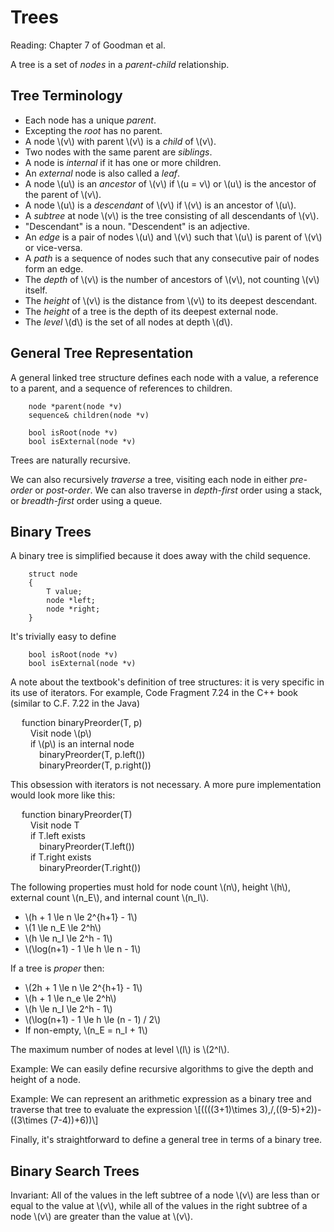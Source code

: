 # Trees

Reading: Chapter 7 of Goodman et al.

A tree is a set of *nodes* in a *parent-child* relationship.

## Tree Terminology

- Each node has a unique *parent*.
- Excepting the *root* has no parent.
- A node \\(v\\) with parent \\(v\\) is a *child* of \\(v\\).
- Two nodes with the same parent are *siblings*.
- A node is *internal* if it has one or more children.
- An *external* node is also called a *leaf*.
- A node \\(u\\) is an *ancestor* of \\(v\\) if \\(u = v\\) or \\(u\\) is the ancestor of the parent of \\(v\\).
- A node \\(u\\) is a *descendant* of \\(v\\) if \\(v\\) is an ancestor of \\(u\\).
- A *subtree* at node \\(v\\) is the tree consisting of all descendants of \\(v\\).
- "Descendant" is a noun. "Descendent" is an adjective.
- An *edge* is a pair of nodes \\(u\\) and \\(v\\) such that \\(u\\) is parent of \\(v\\) or vice-versa.
- A *path* is a sequence of nodes such that any consecutive pair of nodes form an edge.
- The *depth* of \\(v\\) is the number of ancestors of \\(v\\), not counting \\(v\\) itself.
- The *height* of \\(v\\) is the distance from \\(v\\) to its deepest descendant.
- The *height* of a tree is the depth of its deepest external node.
- The *level* \\(d\\) is the set of all nodes at depth \\(d\\).

## General Tree Representation

A general linked tree structure defines each node with a value, a reference to a parent, and a sequence of references to children.

		node *parent(node *v)
		sequence& children(node *v)

		bool isRoot(node *v)
		bool isExternal(node *v)

Trees are naturally recursive. 

We can also recursively *traverse* a tree, visiting each node in either *pre-order* or *post-order*. We can also traverse in *depth-first* order using a stack, or *breadth-first* order using a queue.

## Binary Trees

A binary tree is simplified because it does away with the child sequence.

		struct node
		{
			T value;
			node *left;
			node *right;
		}

It's trivially easy to define

		bool isRoot(node *v)
		bool isExternal(node *v)

A note about the textbook's definition of tree structures: it is very specific in its use of iterators. For example, Code Fragment 7.24 in the C++ book (similar to C.F. 7.22 in the Java)

&emsp; function binaryPreorder(T, p)  
&emsp;&emsp; Visit node \\(p\\)  
&emsp;&emsp; if \\(p\\) is an internal node  
&emsp;&emsp;&emsp; binaryPreorder(T, p.left())  
&emsp;&emsp;&emsp; binaryPreorder(T, p.right())  

This obsession with iterators is not necessary. A more pure implementation would look more like this:

&emsp; function binaryPreorder(T)  
&emsp;&emsp; Visit node T  
&emsp;&emsp; if T.left exists  
&emsp;&emsp;&emsp; binaryPreorder(T.left())  
&emsp;&emsp; if T.right exists  
&emsp;&emsp;&emsp; binaryPreorder(T.right())  

The following properties must hold for node count \\(n\\), height \\(h\\), external count \\(n_E\\), and internal count \\(n_I\\).

- \\(h + 1 \le n \le 2^{h+1} - 1\\)
- \\(1 \le n_E \le 2^h\\)
- \\(h \le n_I \le 2^h - 1\\)
- \\(\log(n+1) - 1 \le h \le n - 1\\)

If a tree is *proper* then:

- \\(2h + 1 \le n \le 2^{h+1} - 1\\)
- \\(h + 1 \le n_e \le 2^h\\)
- \\(h \le n_I \le 2^h - 1\\)
- \\(\log(n+1) - 1 \le h \le (n - 1) / 2\\)
- If non-empty, \\(n_E = n_I + 1\\)

The maximum number of nodes at level \\(l\\) is \\(2^l\\).

Example: We can easily define recursive algorithms to give the depth and height of a node.

Example: We can represent an arithmetic expression as a binary tree and traverse that tree to evaluate the expression \\[((((3+1)\times 3)\,/\,((9-5)+2))-((3\times (7-4))+6))\\]

Finally, it's straightforward to define a general tree in terms of a binary tree.

## Binary Search Trees

Invariant: All of the values in the left subtree of a node \\(v\\) are less than or equal to the value at \\(v\\), while all of the values in the right subtree of a node \\(v\\) are greater than the value at \\(v\\).

